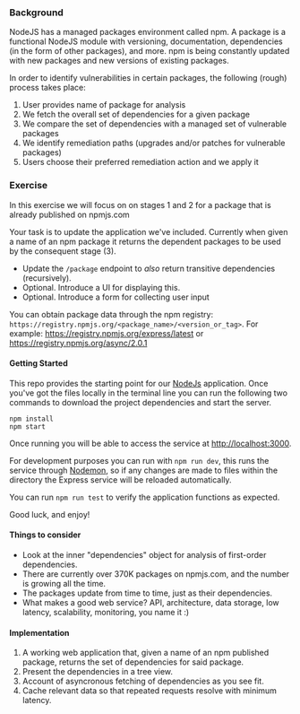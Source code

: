 ### Background

NodeJS has a managed packages environment called npm. A package is a functional NodeJS module with versioning, documentation, dependencies (in the form of other packages), and more. npm is being constantly updated with new packages and new versions of existing packages.

In order to identify vulnerabilities in certain packages, the following (rough) process takes place:

  1. User provides name of package for analysis
  2. We fetch the overall set of dependencies for a given package
  3. We compare the set of dependencies with a managed set of vulnerable packages
  4. We identify remediation paths (upgrades and/or patches for vulnerable packages)
  5. Users choose their preferred remediation action and we apply it

### Exercise

In this exercise we will focus on on stages 1 and 2 for a package that is already published on npmjs.com

Your task is to update the application we've included. Currently when given a name of an npm package it returns the dependent packages to be used by the consequent stage (3).

* Update the `/package` endpoint to _also_ return transitive dependencies (recursively).
* Optional. Introduce a UI for displaying this.
* Optional. Introduce a form for collecting user input

You can obtain package data through the npm registry: `https://registry.npmjs.org/<package_name>/<version_or_tag>`. For example: https://registry.npmjs.org/express/latest or https://registry.npmjs.org/async/2.0.1

#### Getting Started

This repo provides the starting point for our [NodeJs](https://nodejs.org/) application. Once you've got the files locally in the terminal line you can run the following two commands to download the project dependencies and start the server.

```
npm install
npm start
```

Once running you will be able to access the service at [http://localhost:3000](http://localhost:3000).

For development purposes you can run with `npm run dev`, this runs the service through [Nodemon](https://nodemon.io/),
so if any changes are made to files within the directory the Express service will be reloaded automatically.

You can run `npm run test` to verify the application functions as expected.

Good luck, and enjoy!

#### Things to consider

  * Look at the inner "dependencies" object for analysis of first-order dependencies.
  * There are currently over 370K packages on npmjs.com, and the number is growing all the time.
  * The packages update from time to time, just as their dependencies.
  * What makes a good web service? API, architecture, data storage, low latency, scalability, monitoring, you name it :)

#### Implementation

  1. A working web application that, given a name of an npm published package, returns the set of dependencies for said package.
  2. Present the dependencies in a tree view.
  3. Account of asyncronous fetching of dependencies as you see fit.
  4. Cache relevant data so that repeated requests resolve with minimum latency.
